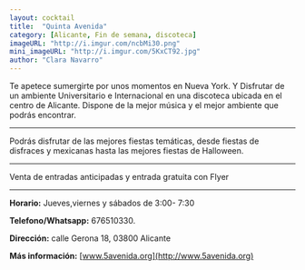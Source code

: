 ```yaml
---
layout: cocktail
title:  "Quinta Avenida"
category: [Alicante, Fin de semana, discoteca]
imageURL: "http://i.imgur.com/ncbMi30.png"
mini_imageURL: "http://i.imgur.com/5KxCT92.jpg"
author: "Clara Navarro"
---
```

Te apetece sumergirte por unos momentos en Nueva York.
Y Disfrutar de un ambiente Universitario e Internacional en una discoteca ubicada en el centro de Alicante. Dispone de la mejor música y el mejor ambiente que podrás encontrar.

***************************************************

Podrás disfrutar de las mejores fiestas temáticas, desde fiestas de disfraces y mexicanas hasta las mejores fiestas de Halloween.

**************************************************

Venta de entradas anticipadas y entrada gratuita con Flyer

****************************************************

**Horario:**  Jueves,viernes y sábados de 3:00- 7:30

**Telefono/Whatsapp:** 676510330.

**Dirección:** calle Gerona 18, 03800 Alicante

**Más información:** [www.5avenida.org](http://www.5avenida.org)
